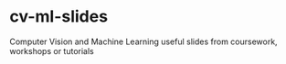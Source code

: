 # cv-ml-slides
Computer Vision and Machine Learning useful slides from coursework, workshops or tutorials 
